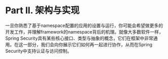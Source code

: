 # Part II. 架构与实现

一旦你熟悉了基于namespace配置的应用的设置与运行，你可能会希望做更多的开发工作，并理解framework的namespace背后的机理。就像大多数软件一样，Spring Security具有某些核心接口、类型与抽象的概念，它们在框架中非常通用。在这一部分，我们会向你展示它们如何再一起进行协作，从而在Spring Security中支持认证与访问控制。

